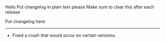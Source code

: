 Hello
Put changelog in plain text please
Make sure to clear this after each release

Put changelog here:

-----------------
- Fixed a crash that would occur on certain versions.
